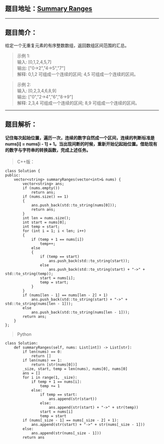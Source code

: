 ## 题目地址：[Summary Ranges](https://leetcode.com/problems/summary-ranges/)
---
## 题目简介：
给定一个无重复元素的有序整数数组，返回数组区间范围的汇总。  

> 示例 1:     
> 输入: [0,1,2,4,5,7]     
> 输出: ["0->2","4->5","7"]     
> 解释: 0,1,2 可组成一个连续的区间; 4,5 可组成一个连续的区间。
 
> 示例 2:     
> 输入: [0,2,3,4,6,8,9]   
> 输出: ["0","2->4","6","8->9"]     
> 解释: 2,3,4 可组成一个连续的区间; 8,9 可组成一个连续的区间。
 

---
## 题目解析： 

#### 记住每次起始位置，遍历一次，连续的数字自然成一个区间，连续的判断标准是nums[i] = nums[i - 1] + 1。当出现间断的时候，重新开始记起始位置。借助现有的数字与字符串的转换函数，完成上述任务。   
>C++版：

```
class Solution {
public:
    vector<string> summaryRanges(vector<int>& nums) {
        vector<string> ans;
        if (nums.empty())
            return ans;
        if (nums.size() == 1)
        {
            ans.push_back(std::to_string(nums[0]));
            return ans;
        }
        int len = nums.size();
        int start = nums[0];
        int temp = start;
        for (int i = 1; i < len; i++)
        {
            if (temp + 1 == nums[i])
                temp++;
            else
            {
                if (temp == start)
                    ans.push_back(std::to_string(start));
                else
                    ans.push_back(std::to_string(start) + "->" + std::to_string(temp));
                start = nums[i];
                temp = start;               
            }
        }
        if (nums[len - 1] == nums[len - 2] + 1)
            ans.push_back(std::to_string(start) + "->" + std::to_string(nums[len - 1]));
        else
            ans.push_back(std::to_string(nums[len - 1]));
        return ans;
    }
};

```
>  Python
```
class Solution:
    def summaryRanges(self, nums: List[int]) -> List[str]:
        if len(nums) == 0:
            return []
        if len(nums) == 1:
            return [str(nums[0])]
        _size, start, temp = len(nums), nums[0], nums[0]
        ans = []
        for i in range(1, _size):
            if temp + 1 == nums[i]:
                temp += 1
            else:
                if temp == start:
                    ans.append(str(start))
                else:
                    ans.append(str(start) + "->" + str(temp))
                start = nums[i]
                temp = start
        if (nums[_size - 1] == nums[_size - 2] + 1):
            ans.append(str(start) + "->" + str(nums[_size - 1]))
        else:
            ans.append(str(nums[_size - 1]))
        return ans
```

